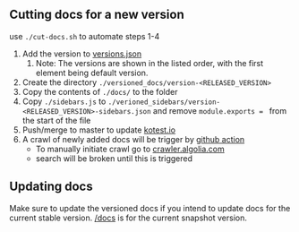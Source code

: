 ## Cutting docs for a new version

use `./cut-docs.sh` to automate steps 1-4

1. Add the version to [versions.json](./versions.json)
   1. Note: The versions are shown in the listed order, with the first element being default version.
2. Create the directory `./versioned_docs/version-<RELEASED_VERSION>`
3. Copy the contents of `./docs/` to the folder
4. Copy `./sidebars.js` to `./verioned_sidebars/version-<RELEASED_VERSION>-sidebars.json` and remove `module.exports = ` from the start of the file
5. Push/merge to master to update [kotest.io](https://kotest.io)
6. A crawl of newly added docs will be trigger by [github action](/.github/workflows/crawl.yaml)
   * To manually initiate crawl go to [crawler.algolia.com](https://crawler.algolia.com/admin/crawlers?sort=status&order=ASC&limit=20)
   * search will be broken until this is triggered

## Updating docs
Make sure to update the versioned docs if you intend to update docs for the current stable version. [/docs](./docs) is for the current snapshot version.

